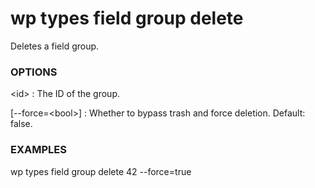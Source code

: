 # wp types field group delete

Deletes a field group.

### OPTIONS

&lt;id&gt;
: The ID of the group.

[\--force=&lt;bool&gt;]
: Whether to bypass trash and force deletion. Default: false.

### EXAMPLES

   wp types field group delete 42 --force=true


